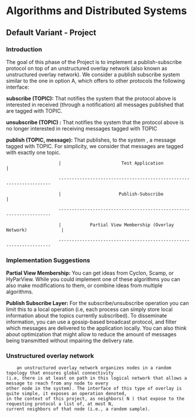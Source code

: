 # Algorithms and Distributed Systems

## Default Variant - Project

### Introduction

The goal of this phase of the Project is to implement a publish-subscribe protocol on top of an unstructured overlay 
network (also known as unstructured overlay network).
We consider a publish subscribe system similar to the one in option A, which offers to other protocols the following 
interface:

**subscribe (TOPIC):** That notifies the system that the protocol above is interested in received 
(through a notification) all messages published that are tagged with TOPIC.
 
**unsubscribe (TOPIC) :**  That notifies the system that the protocol above is no longer interested in receiving 
messages tagged with TOPIC

**publish (TOPIC, message):** That publishes, to the system , a message tagged with TOPIC. For simplicity, 
we consider that messages are tagged with exactly one topic.
    
                        |                       Test Application                          |
    
                        -------------------------------------------------------------------

                        |                      Publish-Subscribe                          | 

                        -------------------------------------------------------------------

                        |           Partial View Membership (Overlay Network)             |
    
                        -------------------------------------------------------------------

### Implementation Suggestions

**Partial View Membership:** You can get ideas from Cyclon, Scamp, or HyParView. While you could implement one of these 
algorithms you can also make modifications to them, or combine ideas from multiple algorithms.

**Publish Subscribe Layer:** For the subscribe/unsubscribe operation you can limit this to a local operation 
(i.e, each process can simply store local information about the topics currently subscribed). 
To disseminate information, you can use a gossip-based broadcast protocol, and filter which messages are delivered to 
the application locally. You can also think about optimization that might allow to reduce the amount of messages 
being transmitted without impairing the delivery rate.
        
### Unstructured overlay network 

        an unstructured overlay network organizes nodes in a random topology that ensures global connectivity
    (i.e, there is at least on path in this logical network that allows a message to reach from any node to every
    other node in the system). The interface of this type of overlay is quite simple, it exposes an operation denoted,
    in the context of this project, as neighbors( N ) that expose to the requesting protocol a list of, at most N,
    current neighbors of that node (i.e., a random sample).
    
    
   
